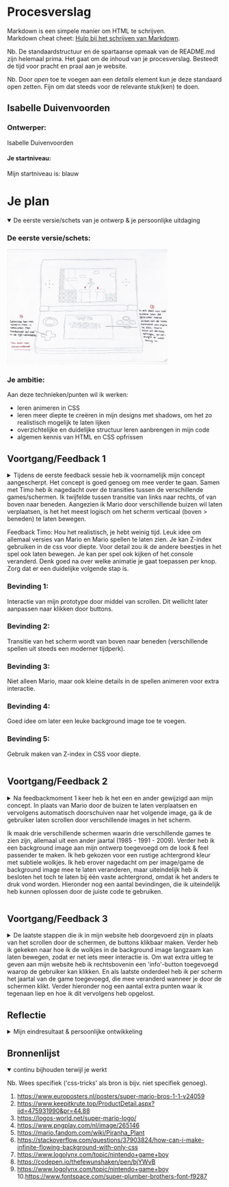 # Procesverslag
Markdown is een simpele manier om HTML te schrijven.  
Markdown cheat cheet: [Hulp bij het schrijven van Markdown](https://github.com/adam-p/markdown-here/wiki/Markdown-Cheatsheet).

Nb. De standaardstructuur en de spartaanse opmaak van de README.md zijn helemaal prima. Het gaat om de inhoud van je procesverslag. Besteedt de tijd voor pracht en praal aan je website.

Nb. Door *open* toe te voegen aan een *details* element kun je deze standaard open zetten. Fijn om dat steeds voor de relevante stuk(ken) te doen.





## Isabelle Duivenvoorden

### Ontwerper:
Isabelle Duivenvoorden

#### Je startniveau:
Mijn startniveau is: blauw





# Je plan

<details open>
  <summary>De eerste versie/schets van je ontwerp & je persoonlijke uitdaging</summary>

  ### De eerste versie/schets:
  <img src="readme-images/conceptschets.jpg" width="375px" alt="eerste versie/schets">


  ### Je ambitie: 
  Aan deze technieken/punten wil ik werken:
  - leren animeren in CSS
  - leren meer diepte te creëren in mijn designs met shadows, om het zo realistisch mogelijk te laten lijken
  - overzichtelijke en duidelijke structuur leren aanbrengen in mijn code
  - algemen kennis van HTML en CSS opfrissen
 
</details>




## Voortgang/Feedback 1

<details>
  <summary>Tijdens de eerste feedback sessie heb ik voornamelijk mijn concept aangescherpt. Het concept is goed genoeg om mee verder te gaan. Samen met Timo heb ik nagedacht over de transities tussen de verschillende games/schermen. Ik twijfelde tussen transitie van links naar rechts, of van boven naar beneden. Aangezien ik Mario door verschillende buizen wil laten  verplaatsen, is het het meest logisch om het scherm verticaal (boven > beneden) te laten bewegen. 
    
Feedback Timo: Hou het realistisch, je hebt weinig tijd. Leuk idee om allemaal versies van Mario en Mario spellen te laten zien. Je kan Z-index gebruiken in de css voor diepte. Voor detail zou ik de andere beestjes in het spel ook laten bewegen. Je kan per spel ook kijken of het console veranderd. Denk goed na over welke animatie je gaat toepassen per knop. Zorg dat er een duidelijke volgende stap is.
    

  ### Bevinding 1:
  Interactie van mijn prototype door middel van scrollen. Dit wellicht later aanpassen naar klikken door buttons.

  ### Bevinding 2:
  Transitie van het scherm wordt van boven naar beneden (verschillende spellen uit steeds een moderner tijdperk).

  ### Bevinding 3:
  Niet alleen Mario, maar ook kleine details in de spellen animeren voor extra interactie.
    
  ### Bevinding 4:
  Goed idee om later een leuke background image toe te voegen.

  ### Bevinding 5:
  Gebruik maken van Z-index in CSS voor diepte. 
    
</details>




## Voortgang/Feedback 2

<details>
  <summary>Na feedbackmoment 1 keer heb ik het een en ander gewijzigd aan mijn concept. In plaats van Mario door de buizen te laten verplaatsen en vervolgens automatisch doorschuiven naar het volgende image, ga ik de gebruiker laten scrollen door verschillende images in het scherm. 
    
 Ik maak drie verschillende schermen waarin drie verschillende games te zien zijn, allemaal uit een ander jaartal (1985 - 1991 - 2009). Verder heb ik een background image aan mijn ontwerp toegevoegd om de look & feel passender te maken. Ik heb gekozen voor een rustige achtergrond kleur met subtiele wolkjes. Ik heb erover nagedacht om per image/game de background image mee te laten veranderen, maar uiteindelijk heb ik besloten het toch te laten bij één vaste achtergrond, omdat ik het anders te druk vond worden. Hieronder nog een aantal bevindingen, die ik uiteindelijk heb kunnen oplossen door de juiste code te gebruiken.</summary>
  
  
  ### Bevinding 1:
  Na het plaatsen van een img in het scherm van de gameboy kreeg ik deze niet netjes in het kader geplaatst.
  
  #### oplossing:
  Dit heb ik kunnen oplossen door overflow:hidden; te gebruiken. 
  
  <img src="readme-images/1.1.png" width="375px" alt="">
  <img src="readme-images/1.2.png" width="375px" alt="">


  
  ### Bevinding 2:
  Na het plaatsen van de afbeeldingen in mijn HTML ben ik deze in CSS gaan stylen. Waar ik hierbij ook tegenaan liep was dat de afbeeldingen alle drie    onder elkaar vielen (de eerste binnen het scherm van de gameboy en de andere twee buiten het scherm). 
  
  #### oplossing:
  Door de overige twee afbeeldingen die buiten het scherm van de gameboy vielen te verbergen heb ik overflow:hidden; gebruikt. 
  
  <img src="readme-images/5.1onderelkaar.png" width="375px" alt="">
  <img src="readme-images/5.2onderelkaar.png" width="375px" alt="">
 
  
  
  ### Bevinding 3:
  Na het plaatsen van de drie verschillende images wilde ik deze graag scrollbaar maken.
  
  #### oplossing:
  Om door de afbeeldingen te kunnen scrollen heb ik overflow:scroll; gebruikt. Dit zorgt er dus voor dat het scrollbaar wordt binnen de hoogte van het element zelf (de partent (schermpje vd gameboy) waar de img in is geplaatst. 
  
  <img src="readme-images/2.1.png" width="375px" alt="">

  
  
  ### Bevinding 4:
  Tijdens het scrollen door de verschillende schermen snapte het scherm niet netjes vast op één punt.
  
  #### oplossing:
  Dit heb ik opgelost door scroll-snap-type: y mandatory; te gebruiken. --> y zodat het beeld vast valt in het frame op de y-as.
  
  <img src="readme-images/2.1.png" width="375px" alt="">



  ### Bevinding 5:
  Nog een ander belangrijk leermoment voor mij waardoor mijn code crashte; ik had voor mijzelf in mijn code genoteerd dat ik nog een bepaalde bron moest vermelden. Doordat ik deze tekst niet in een comment had geplaatst werkte mijn code niet meer.
  
  #### oplossing:
  Wanneer je eigen geschreven tekst vergeet in een comment te plaatsen, wordt alle code daaronder onleesbaar. Dit deel van mijn website viel daardoor weg.
  
  <img src="readme-images/3.1codekapot.png" width="500px" alt="codekapot1">
  <img src="readme-images/3.2codekapot.png" width="500px" alt="codekapot2">
  <img src="readme-images/3.3codekapot.png" width="500px" alt="codekapot3">

</details>



  
## Voortgang/Feedback 3
  

<details>
  <summary>De laatste stappen die ik in mijn website heb doorgevoerd zijn in plaats van het scrollen door de schermen, de buttons klikbaar maken. Verder heb ik gekeken naar hoe ik de wolkjes in de background image langzaam kan laten bewegen, zodat er net iets meer interactie is. Om wat extra uitleg te geven aan mijn website heb ik rechtsbovenin een 'info'-button toegevoegd waarop de gebruiker kan klikken. En als laatste onderdeel heb ik per scherm het jaartal van de game toegevoegd, die mee veranderd wanneer je door de schermen klikt. Verder hieronder nog een aantal extra punten waar ik tegenaan liep en hoe ik dit vervolgens heb opgelost.</summary>
  
  ### Bevinding 1:
  De jaartallen onderin het scherm passen niet erg mooi in de rest van het design. Na feedback gekregen te hebben van Rowin heb ik besloten om er een box shadow achter te plaatsen.

  #### oplossing:
  Beschrijving hoe je het hebt hebt opgelost of als het niet gelukt is hoe je het zou oplossen (tekst en afbeeding(en)).
  
  <img src="readme-images/4.1boxshadow.png" width="375px" alt="">
  <img src="readme-images/4.2boxshadow.png" width="375px" alt="">
  <img src="readme-images/4.3boxshadowcode.png" width="375px" alt="">



  ### Bevinding 2:
  De inset box shadow van het schermpje is niet meer zichtbaar. Om toch nog iets meer detail in de gameboy toe te voegen wilde ik dit toch nog graag toevoegen. Helaas is het mijzelf niet gelukt, maar met Rowin zijn hulp wel. 

  #### oplossing:
  Zie code in bijgevoegde afbeelding. 
  
  <img src="readme-images/7.2boxshadowinside.png" width="375px" alt="">
  <img src="readme-images/7.3boxshadowinside.png" width="375px" alt="">
  <img src="readme-images/7.1boxshadowinside.png" width="375px" alt="">



  ### Bevinding 3:
  De vierkante button in mijn gameboy heb ik uiteindelijk met behulp van code van internet kunnen coderen. De onderdelen van deze button zijn allemaal in losse div'jes geplaatst. In plaats van div'jes te gebruiken had deze code ook geschreven kunnen worden door een unordered list (ul) en list items te gebruiken. Uiteindelijk heb ik de code niet hiernaar aangepast, omdat de code in mijn CSS anders niet meer klote. Wel was dit achteraf gezien netter geweest. 
  
  <img src="readme-images/6.1vierkantebutton.png" width="375px" alt="codekapot3">

</details>




## Reflectie

<details>
  <summary>Mijn eindresultaat & persoonlijke ontwikkeling</summary>

  ### Je uitkomst - karakteristiek screenshot(s):
  <img src="readme-images/dummy-plaatje.jpg" width="375px" alt="final ontwerp">


  ### Dit ging goed/Heb ik geleerd: 
  Korte omschrijving met plaatje(s)

  <img src="readme-images/dummy-plaatje.jpg" width="375px" alt="top">


  ### Dit was lastig/Is niet gelukt:
  Korte omschrijving met plaatje(s)

  <img src="readme-images/dummy-plaatje.jpg" width="400px" alt="bummer">
</details>





## Bronnenlijst

<details open>
<summary>continu bijhouden terwijl je werkt</summary>

Nb. Wees specifiek ('css-tricks' als bron is bijv. niet specifiek genoeg).

1. https://www.europosters.nl/posters/super-mario-bros-1-1-v24059
2. https://www.keepitkrute.top/ProductDetail.aspx?iid=475931990&pr=44.88 
3. https://logos-world.net/super-mario-logo/ 
4. https://www.pngplay.com/nl/image/265146
5. https://mario.fandom.com/wiki/Piranha_Plant
6. https://stackoverflow.com/questions/37903824/how-can-i-make-infinite-flowing-background-with-only-css
7. https://www.logolynx.com/topic/nintendo+game+boy
8. https://codepen.io/thefewunshaken/pen/bjYWvB
9. https://www.logolynx.com/topic/nintendo+game+boy
10.https://www.fontspace.com/super-plumber-brothers-font-f9287

</details>
